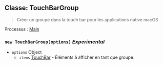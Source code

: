 ## Classe: TouchBarGroup

> Créer un groupe dans la touch bar pour les applications native macOS

Processus : [Main](../tutorial/application-architecture.md#main-and-renderer-processes)

### `new TouchBarGroup(options)` _Experimental_

* `options` Object
  * `items` [TouchBar](touch-bar.md) - Éléments à afficher en tant que groupe.
